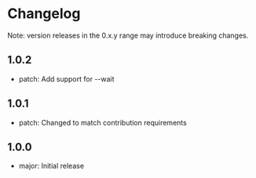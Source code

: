 # Changelog
Note: version releases in the 0.x.y range may introduce breaking changes.

## 1.0.2

- patch: Add support for --wait

## 1.0.1

- patch: Changed to match contribution requirements

## 1.0.0

- major: Initial release

